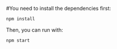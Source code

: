 #You need to install the dependencies first:
```bash
npm install
```
Then, you can run with:
```bash
npm start
```
